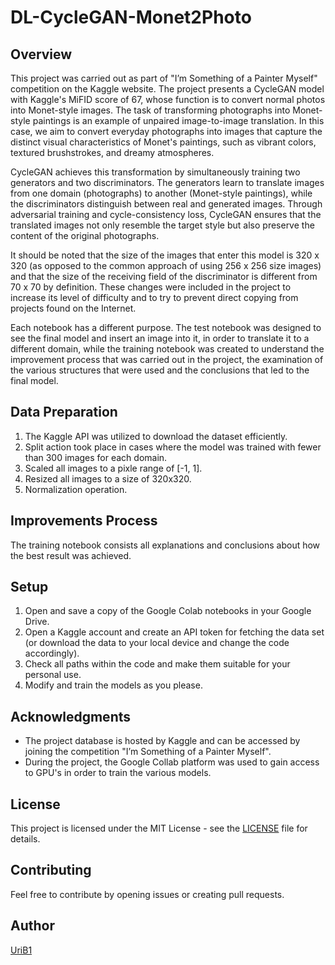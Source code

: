 # DL-CycleGAN-Monet2Photo
## Overview
This project was carried out as part of "I’m Something of a Painter Myself" competition on the Kaggle website. The project presents a CycleGAN model with Kaggle's MiFID score of 67, whose function is to convert normal photos into Monet-style images. The task of transforming photographs into Monet-style paintings is an example of unpaired image-to-image translation. In this case, we aim to convert everyday photographs into images that capture the distinct visual characteristics of Monet's paintings, such as vibrant colors, textured brushstrokes, and dreamy atmospheres.

CycleGAN achieves this transformation by simultaneously training two generators and two discriminators. The generators learn to translate images from one domain (photographs) to another (Monet-style paintings), while the discriminators distinguish between real and generated images. Through adversarial training and cycle-consistency loss, CycleGAN ensures that the translated images not only resemble the target style but also preserve the content of the original photographs.

It should be noted that the size of the images that enter this model is 320 x 320 (as opposed to the common approach of using 256 x 256 size images) and that the size of the receiving field of the discriminator is different from 70 x 70 by definition. These changes were included in the project to increase its level of difficulty and to try to prevent direct copying from projects found on the Internet.

Each notebook has a different purpose. The test notebook was designed to see the final model and insert an image into it, in order to translate it to a different domain, while the training notebook was created to understand the improvement process that was carried out in the project, the examination of the various structures that were used and the conclusions that led to the final model.

## Data Preparation
1. The Kaggle API was utilized to download the dataset efficiently.
2. Split action took place in cases where the model was trained with fewer than 300 images for each domain.
3. Scaled all images to a pixle range of [-1, 1].
4. Resized all images to a size of 320x320.
5. Normalization operation.

## Improvements Process
The training notebook consists all explanations and conclusions about how the best result was achieved. 

## Setup
1. Open and save a copy of the Google Colab notebooks in your Google Drive.
3. Open a Kaggle account and create an API token for fetching the data set (or download the data to your local device and change the code accordingly). 
2. Check all paths within the code and make them suitable for your personal use.
4. Modify and train the models as you please.

## Acknowledgments
* The project database is hosted by Kaggle and can be accessed by joining the competition "I’m Something of a Painter Myself".
* During the project, the Google Collab platform was used to gain access to GPU's in order to train the various models.

## License
This project is licensed under the MIT License - see the [LICENSE](LICENSE) file for details.

## Contributing
Feel free to contribute by opening issues or creating pull requests.

## Author
[UriB1](https://github.com/UriB1)
